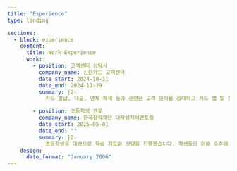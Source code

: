 ```yaml
---
title: "Experience"
type: landing

sections:
  - block: experience
    content:
      title: Work Experience
      work:
        - position: 고객센터 상담사
          company_name: 신한카드 고객센터
          date_start: 2024-10-11
          date_end: 2024-11-29
          summary: |2-
            카드 발급, 대출, 연체 해제 등과 관련한 고객 문의를 응대하고 카드 앱 및 전산 시스템을 통해 계정 관리 업무를 지원했습니다. 다양한 고객 상황을 접하며 **실제 금융 서비스의 흐름과 사용자 요구**를 이해했습니다.

        - position: 초등학생 멘토
          company_name: 한국장학재단 대학생지식멘토링
          date_start: 2025-05-01
          date_end: ""
          summary: |2-
            초등학생을 대상으로 학습 지도와 상담을 진행했습니다. 학생들의 이해 수준에 맞춰 설명 방식을 조정하며, **체계적인 학습 방향을 설계하고 쉽게 전달하는 방법**을 익혔습니다.
    design:
      date_format: "January 2006"
---
```

